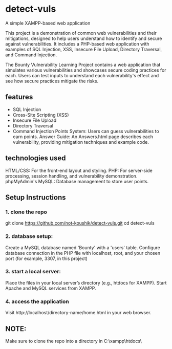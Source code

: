 # detect-vuls
A simple XAMPP-based web application

This project is a demonstration of common web vulnerabilities and their mitigations, designed to help users understand how to identify and secure against vulnerabilities. It includes a PHP-based web application with examples of SQL Injection, XSS, Insecure File Upload, Directory Traversal, and Command Injection.

The Bounty Vulnerability Learning Project contains a web application that simulates various vulnerabilities and showcases secure coding practices for each. Users can test inputs to understand each vulnerability's effect and see how secure practices mitigate the risks.

## features
- SQL Injection
- Cross-Site Scripting (XSS)
- Insecure File Upload
- Directory Traversal
- Command Injection
Points System: Users can guess vulnerabilities to earn points.
Answer Guide: An Answers.html page describes each vulnerability, providing mitigation techniques and example code.

## technologies used
HTML/CSS: For the front-end layout and styling.
PHP: For server-side processing, session handling, and vulnerability demonstration.
phpMyAdmin's MySQL: Database management to store user points.

## Setup Instructions

### 1. clone the repo
git clone https://github.com/not-koushik/detect-vuls.git
cd detect-vuls

### 2. database setup:
Create a MySQL database named 'Bounty' with a 'users' table.
Configure database connection in the PHP file with localhost, root, and your chosen port (for example, 3307, in this project)

### 3. start a local server:
Place the files in your local server’s directory (e.g., htdocs for XAMPP).
Start Apache and MySQL services from XAMPP.

### 4. access the application
Visit http://localhost/directory-name/home.html in your web browser.

## NOTE:
Make sure to clone the repo into a directory in C:\xampp\htdocs\
